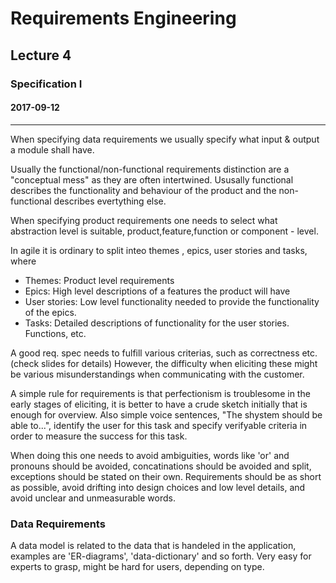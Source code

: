 # Requirements Engineering
## Lecture 4
### Specification I
#### 2017-09-12

-----

When specifying data requirements we usually specify what input & output a module shall have.

Usually the functional/non-functional requirements distinction are a "conceptual mess" as they are often intertwined. Ususally functional describes the functionality and behaviour of the product and the non-functional describes evertything else.

When specifying product requirements one needs to select what abstraction level is suitable, product,feature,function or component - level.

In agile it is ordinary to split inteo themes , epics, user stories and tasks, where
  * Themes: Product level requirements
  * Epics: High level descriptions of a features the product will have
  * User stories: Low level functionality needed to provide the functionality of the epics.
  * Tasks: Detailed descriptions of functionality for the user stories. Functions, etc.

A good req. spec needs to fulfill various criterias, such as correctness etc. (check slides for details) However, the difficulty when eliciting these might be various misunderstandings when communicating with the customer.

A simple rule for requirements is that perfectionism is troublesome in the early stages of eliciting, it is better to have a crude sketch initially that is enough for overview. Also simple voice sentences, "The shystem should be able to...", identify the user for this task and specify verifyable criteria in order to measure the success for this task.

When doing this one needs to avoid ambiguities, words like 'or' and pronouns should be avoided, concatinations should be avoided and split, exceptions should be stated on their own. Requirements should be as short as possible, avoid drifting into design choices and low level details, and avoid unclear and unmeasurable words.


### Data Requirements
A data model is related to the data that is handeled in the application, examples are 'ER-diagrams', 'data-dictionary' and so forth. Very easy for experts to grasp, might be hard for users, depending on type.
